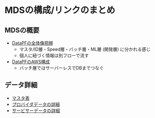 # MDSの構成/リンクのまとめ

## MDSの概要
- [DataPFの全体像把握](https://github.com/monet-technologies-com/factory-common-design)
  - マスタ/ID層・Speed層・バッチ層・ML層 (開発層) に分かれる感じ
  - 個人に紐づく情報は別フローで流す
- [DataPFのAWS構成](https://github.com/monet-technologies-com/factory-aws-infra)
  - バッチ層ではサーバーレスでDBまでつなぐ


## データ詳細
- [マスタ表](https://docs.google.com/spreadsheets/d/15tOEizG27VbHEPCi-DWB-ZOAT36WmYsgWNH1fXi1VR8/edit#gid=0)
- [プロバイダデータの詳細](https://monet-tech.backlog.com/file/PF19_1/000_%E3%82%A4%E3%83%B3%E3%83%97%E3%83%83%E3%83%88%E8%B3%87%E6%96%99/)
- [サービサーデータの詳細](https://monet-tech.backlog.com/file/PF19_1/500_%E3%83%81%E3%83%BC%E3%83%A0%E3%83%95%E3%82%A9%E3%83%AB%E3%83%80/505_%E3%82%A4%E3%83%B3%E3%82%BF%E3%83%BC%E3%83%95%E3%82%A7%E3%83%BC%E3%82%B9/%E3%82%A4%E3%83%B3%E3%83%97%E3%83%83%E3%83%88%E3%83%87%E3%83%BC%E3%82%BF/LIMONE/%E3%83%87%E3%83%BC%E3%82%BF%E9%80%A3%E6%90%BA_%E3%83%86%E3%83%BC%E3%83%96%E3%83%AB%E5%AE%9A%E7%BE%A9_20200218.xlsx)
